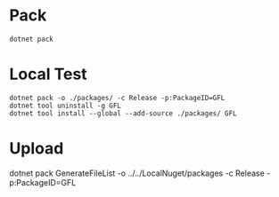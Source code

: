 # Pack
```
dotnet pack

```
# Local Test
```
dotnet pack -o ./packages/ -c Release -p:PackageID=GFL
dotnet tool uninstall -g GFL
dotnet tool install --global --add-source ./packages/ GFL

```
# Upload 
dotnet pack GenerateFileList -o ../../LocalNuget/packages -c Release -p:PackageID=GFL